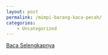 ```yaml
---
layout: post
permalink: /mimpi-barang-kaca-pecah/
categories:
    - Uncategorized
---
```


[Baca Selengkapnya](/02)